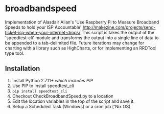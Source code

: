 # broadbandspeed
Implementation of Alasdair Allan's 'Use Raspberry Pi to Measure Broadband Speeds to hold your ISP Accountable'             http://makezine.com/projects/send-ticket-isp-when-your-internet-drops/             This script is takes the output of the 'speedtest-cli' module             and transforms the output into a single line of data to be appended             to a tab-delimited file.             Future iterations may change for charting with a library such as HighCharts, or for implementing an RRDTool type tool.

## Installation
1. Install Python 2.7.11+ _which includes PIP_
2. Use PIP to install speedtest_cli
3. `pip install speedtest_cli`
4. Checkout CheckBroadbandSpeed.py to a location
5. Edit the location variables in the top of the script and save it.
6. Setup a Scheduled Task (Windows) or a cron job ('Nix OS)
